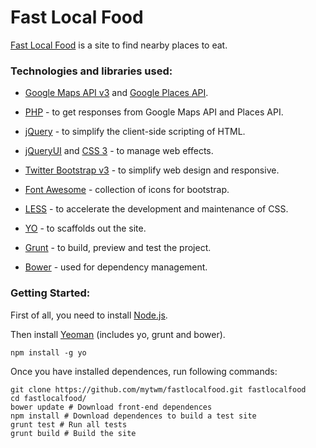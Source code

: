 Fast Local Food
=============

[Fast Local Food](http://fastlocalfood.com) is a site to find nearby places to eat.


### Technologies and libraries used:

  * [Google Maps API v3](https://developers.google.com/maps/documentation/javascript/) and [Google Places API](https://developers.google.com/places/).

  * [PHP](http://php.net/) - to get responses from Google Maps API and Places API.

  * [jQuery](http://jquery.com/) - to simplify the client-side scripting of HTML.

  * [jQueryUI](http://jqueryui.com/) and [CSS 3](http://en.wikipedia.org/wiki/CSS3) - to manage web effects.

  * [Twitter Bootstrap v3](http://getbootstrap.com) - to simplify web design and responsive.

  * [Font Awesome](http://fortawesome.github.io/Font-Awesome/) - collection of icons for bootstrap.

  * [LESS](http://lesscss.org/) - to accelerate the development and maintenance of CSS.

  * [YO](http://yeoman.io/) - to scaffolds out the site.

  * [Grunt](http://gruntjs.com/) - to build, preview and test the project.

  * [Bower](http://bower.io/) - used for dependency management.


### Getting Started:

First of all, you need to install [Node.js](http://nodejs.org/).

Then install [Yeoman](http://yeoman.io/) (includes yo, grunt and bower).

```shell
npm install -g yo
```

Once you have installed dependences, run following commands:

```shell
git clone https://github.com/mytwm/fastlocalfood.git fastlocalfood
cd fastlocalfood/
bower update # Download front-end dependences
npm install # Download dependences to build a test site
grunt test # Run all tests
grunt build # Build the site
```

